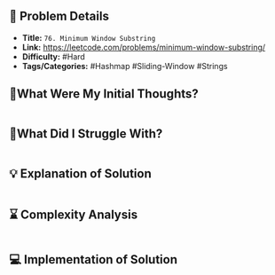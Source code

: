 ## 📝 Problem Details

- **Title:** `76. Minimum Window Substring`
- **Link:** https://leetcode.com/problems/minimum-window-substring/
- **Difficulty:** #Hard 
- **Tags/Categories:** #Hashmap #Sliding-Window #Strings 

## 💭What Were My Initial Thoughts?

```

```

## 🤔What Did I Struggle With?

```

```

## 💡 Explanation of Solution

```

```

## ⌛ Complexity Analysis

```

```

## 💻 Implementation of Solution

```cpp

```